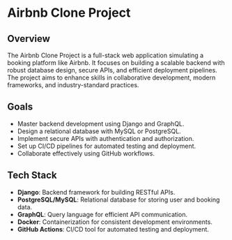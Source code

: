 
# Airbnb Clone Project

## Overview
The Airbnb Clone Project is a full-stack web application simulating a booking platform like Airbnb. It focuses on building a scalable backend with robust database design, secure APIs, and efficient deployment pipelines. The project aims to enhance skills in collaborative development, modern frameworks, and industry-standard practices.

## Goals
- Master backend development using Django and GraphQL.
- Design a relational database with MySQL or PostgreSQL.
- Implement secure APIs with authentication and authorization.
- Set up CI/CD pipelines for automated testing and deployment.
- Collaborate effectively using GitHub workflows.

## Tech Stack
- **Django**: Backend framework for building RESTful APIs.
- **PostgreSQL/MySQL**: Relational database for storing user and booking data.
- **GraphQL**: Query language for efficient API communication.
- **Docker**: Containerization for consistent development environments.
- **GitHub Actions**: CI/CD tool for automated testing and deployment.
